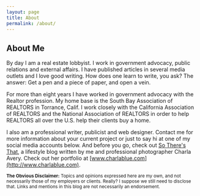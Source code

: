 ```yaml
---
layout: page
title: About
permalink: /about/
---
```


<h2>About Me</h2> 

By day I am a real estate lobbyist. I work in government advocacy, public relations and external affairs. I have published articles in several media outlets and I love good writing. How does one learn to write, you ask? The answer: Get a pen and a piece of paper, and open a vein.

For more than eight years I have worked in government advocacy with the Realtor profession. My home base is the South Bay Association of REALTORS in Torrance, Calif. I work closely with the California Association of REALTORS and the National Association of REALTORS in order to help REALTORS all over the U.S. help their clients buy a home.

I also am a professional writer, publicist and web designer. Contact me for more information about your current project or just to say hi at one of my social media accounts below. And before you go, check out [So There's That](http://sotheresthatblog.com), a lifestyle blog written by me and professional photographer Charla Avery. Check out her portfolio at [www.charlablue.com](http://www.charlablue.com).

<small>**The Obvious Disclaimer:** Topics and opinions expressed here are my own, and not necessarily those of my employers or clients. Really? I suppose we still need to disclose that. Links and mentions in this blog are not necessarily an endorsement.</small>